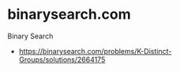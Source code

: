 # binarysearch.com

Binary Search

- https://binarysearch.com/problems/K-Distinct-Groups/solutions/2664175
